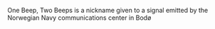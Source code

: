 One Beep, Two Beeps is a nickname given to a signal emitted by the Norwegian Navy communications center in Bodø